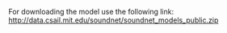 For downloading the model use the following link:
http://data.csail.mit.edu/soundnet/soundnet_models_public.zip
